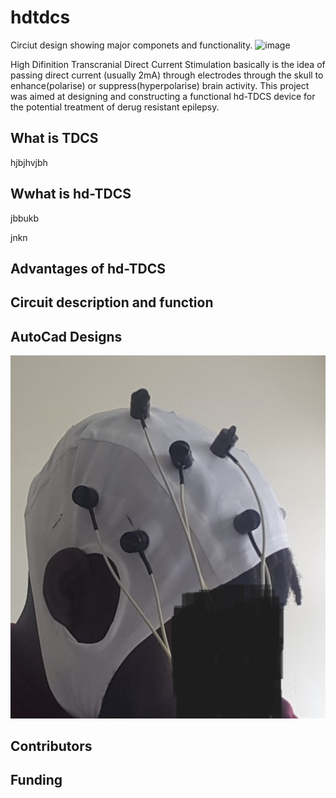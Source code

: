 # hdtdcs
Circiut design showing major componets and functionality.
<img width="629" alt="image" src="https://github.com/el-dAna/hdtdcs/assets/100404513/1c6b481b-cdff-43a4-86cc-d5f011dc6241">

High Difinition Transcranial Direct Current Stimulation basically is the idea of passing direct current (usually 2mA) through electrodes through the skull to enhance(polarise) or suppress(hyperpolarise) brain activity.
This project was aimed at designing and constructing a functional hd-TDCS device for the potential treatment of derug resistant epilepsy.
## What is TDCS
hjbjhvjbh

## Wwhat is hd-TDCS
jbbukb

jnkn
## Advantages of hd-TDCS

## Circuit description and function

## AutoCad Designs
<img width="629" alt="image" src="https://github.com/el-dAna/hdtdcs/blob/main/images/eeg_cap_with_electrodes.jpg">


## Contributors

## Funding


